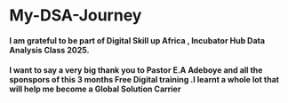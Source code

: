 # My-DSA-Journey
#### I am grateful to be part of Digital Skill up Africa , Incubator Hub Data Analysis Class 2025.
#### I want to say a very big thank you to Pastor E.A Adeboye and all the sponspors of this 3 months Free Digital training .I learnt a whole lot that will help me become a Global Solution Carrier 

